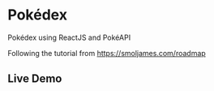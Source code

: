 # Pokédex

Pokédex using ReactJS and PokéAPI

Following the tutorial from https://smoljames.com/roadmap

## Live Demo

